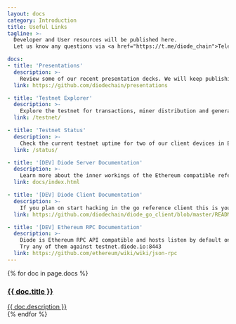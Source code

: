 ```yaml
---
layout: docs
category: Introduction
title: Useful Links
tagline: >-
  Developer and User resources will be published here. 
  Let us know any questions via <a href="https://t.me/diode_chain">Telegram</a>

docs:
- title: 'Presentations'
  description: >-
    Review some of our recent presentation decks. We will keep publishing new ones from time to time.
  link: https://github.com/diodechain/presentations

- title: 'Testnet Explorer'
  description: >-
    Explore the testnet for transactions, miner distribution and general debugging 
  link: /testnet/

- title: 'Testnet Status'
  description: >-
    Check the current testnet uptime for two of our client devices in Berlin in Taipei
  link: /status/

- title: '[DEV] Diode Server Documentation'
  description: >-
    Learn more about the inner workings of the Ethereum compatible reference node
  link: docs/index.html

- title: '[DEV] Diode Client Documentation'
  description: >-
    If you plan on start hacking in the go reference client this is your place to go
  link: https://github.com/diodechain/diode_go_client/blob/master/README.MD

- title: '[DEV] Ethereum RPC Documentation'
  description: >-
    Diode is Ethereum RPC API compatible and hosts listen by default on port :8443. 
    Try any of them against testnet.diode.io:8443
  link: https://github.com/ethereum/wiki/wiki/json-rpc
---
```



<div class="docets row">
    <!-- Section Content -->
    {% for doc in page.docs %}
    <div class="doc-outer col-md-4 col-sm-6">
        <a href="{{ doc.link }}">
            <div class="doc">
                <h3>
                    {{ doc.title }}
                </h3>
                <span>
                    {{ doc.description }}
                </span>
            </div>
        </a>
    </div>
    {% endfor %}
</div>
